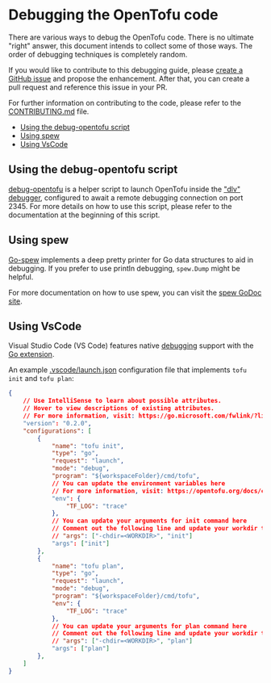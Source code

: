 # Debugging the OpenTofu code

There are various ways to debug the OpenTofu code. There is no ultimate "right" answer, this document intends to collect some of those ways. The order of debugging techniques is completely random.

If you would like to contribute to this debugging guide, please [create a GitHub issue](https://github.com/opentofu/opentofu/issues/new/choose) and propose the enhancement. After that, you can create a pull request and reference this issue in your PR.

For further information on contributing to the code, please refer to the [CONTRIBUTING.md](./CONTRIBUTING.md) file.

<!-- TOC -->

- [Using the debug-opentofu script](#using-the-debug-opentofu-script)
- [Using spew](#using-spew)
- [Using VsCode](#using-vscode)

<!-- /TOC -->

## Using the debug-opentofu script

[debug-opentofu](./scripts/debug-opentofu) is a helper script to launch OpenTofu inside the ["dlv" debugger](https://github.com/go-delve/delve), configured to await a remote debugging connection on port 2345. For more details on how to use this script, please refer to the documentation at the beginning of this script.

## Using spew

[Go-spew](https://github.com/davecgh/go-spew) implements a deep pretty printer for Go data structures to aid in debugging. If you prefer to use println debugging, `spew.Dump` might be helpful.

For more documentation on how to use spew, you can visit the [spew GoDoc site](https://pkg.go.dev/github.com/davecgh/go-spew/spew).

## Using VsCode

Visual Studio Code (VS Code) features native [debugging](https://code.visualstudio.com/docs/editor/debugging) support with the [Go extension](https://marketplace.visualstudio.com/items?itemName=golang.go).

An example [.vscode/launch.json](.vscode/launch.json) configuration file that implements `tofu init` and `tofu plan`:
```json
{
    // Use IntelliSense to learn about possible attributes.
    // Hover to view descriptions of existing attributes.
    // For more information, visit: https://go.microsoft.com/fwlink/?linkid=830387
    "version": "0.2.0",
    "configurations": [
        {
            "name": "tofu init",
            "type": "go",
            "request": "launch",
            "mode": "debug",
            "program": "${workspaceFolder}/cmd/tofu",
            // You can update the environment variables here
            // For more information, visit: https://opentofu.org/docs/cli/config/environment-variables/
            "env": {
                "TF_LOG": "trace"
            },
            // You can update your arguments for init command here
            // Comment out the following line and update your workdir to target
            // "args": ["-chdir=<WORKDIR>", "init"]
            "args": ["init"]
        },
        {
            "name": "tofu plan",
            "type": "go",
            "request": "launch",
            "mode": "debug",
            "program": "${workspaceFolder}/cmd/tofu",
            "env": {
                "TF_LOG": "trace"
            },
            // You can update your arguments for plan command here
            // Comment out the following line and update your workdir to target
            // "args": ["-chdir=<WORKDIR>", "plan"]
            "args": ["plan"]
        },
    ]
}
```
